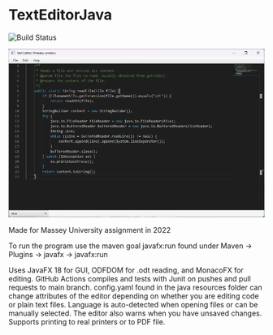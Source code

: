 # TextEditorJava
![Build Status](https://github.com/andrewthegreat5/251-Assignment1-2022-Andrew-Rachel/actions/workflows/CI.yml/badge.svg)

![Screenshot of the app with some code showing working syntax highlighting](SS.png)

Made for Massey University assignment in 2022

To run the program use the maven goal javafx:run found under Maven -> Plugins -> javafx -> javafx:run

Uses JavaFX 18 for GUI, ODFDOM for .odt reading, and MonacoFX for editing. GitHub Actions compiles and tests with Junit on pushes and pull requests to main branch.
config.yaml found in the java resources folder can change attributes of the editor depending on whether you are editing code or plain text files. 
Language is auto-detected when opening files or can be manually selected. 
The editor also warns when you have unsaved changes. 
Supports printing to real printers or to PDF file.
